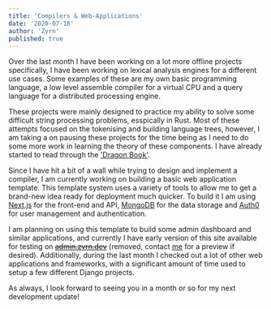 ```yaml
---
title: 'Compilers & Web-Applications'
date: '2020-07-18'
author: 'Zyrn'
published: true
---
```


Over the last month I have been working on a lot more offline projects specifically, I have been working on lexical analysis engines for a different use cases. Some examples of these are my own basic programming language, a low level assemble compiler for a virtual CPU and a query language for a distributed processing engine.

These projects were mainly designed to practice my ability to solve some difficult string processing problems, esspically in Rust. Most of these attempts focused on the tokenising and building language trees, however, I am taking a on pausing these projects for the time being as I need to do some more work in learning the theory of these components. I have already started to read through the <a href="https://en.wikipedia.org/wiki/Compilers:_Principles,_Techniques,_and_Tools">'Dragon Book'</a>.

Since I have hit a bit of a wall while trying to design and implement a compiler, I am currently working on building a basic web application template. This template system uses a variety of tools to allow me to get a brand-new idea ready for deployment much quicker. To build it I am using <a href="https://nextjs.org/">Next.js</a> for the front-end and API, <a href="https://www.mongodb.com/">MongoDB</a> for the data storage and <a href="https://auth0.com/">Auth0</a> for user management and authentication.

I am planning on using this template to build some admin dashboard and similar applications, and currently I have early version of this site available for testing on <strike><a href="https://admin.zyrn.dev">admin.zyrn.dev</a></strike> (removed, contact <a href="mailto:mitch@zyrn.dev">me</a> for a preview if desired). Additionally, during the last month I checked out a lot of other web applications and frameworks, with a significant amount of time used to setup a few different Django projects.

As always, I look forward to seeing you in a month or so for my next development update!

